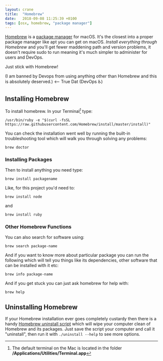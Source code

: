 ```yaml
---
layout: crane
title:  "Homebrew"
date:   2018-09-08 11:25:39 +0100
tags: [osx, homebrew, "package manager"]
---
```


[Homebrew](https://brew.sh/) is a [package manager](https://en.wikipedia.org/wiki/Package_manager) for macOS.  It's the closest into a proper package manager like apt you can get on macOS. _Install everything through Homebrew_ and you'll get fewer maddening path and version problems, it doesn't require sudo to run meaning it's much simpler to administer for users and DevOps. 

Just stick with Homebrew!

(I am banned by Devops from using anything other than Homebrew and this is absolutely deserved.)  <-- True Dat (DevOps ♿️)

## Installing Homebrew ##

To install homebrew. In your Terminal[^1] type:

```console
/usr/bin/ruby -e "$(curl -fsSL https://raw.githubusercontent.com/Homebrew/install/master/install)"
```

You can check the installation went well by running the built-in troubleshooting tool which will walk you through solving any problems: 

```console
brew doctor
```

### Installing Packages ###

Then to install anything you need type:

```console
brew install packagename
```

Like, for this project you'd need to:

```console
brew install node
```

and 

```console
brew install ruby
```

### Other Homebrew Functions ###

You can also search for software using:

```console
brew search package-name
```

And if you want to know more about particular package you can run the following which will tell you things like its dependencies, other software that can be installed with it etc:

```console
brew info package-name
```

And if you get stuck you can just ask homebrew for help with:

```console
brew help
```

## Uninstalling Homebrew ##

If your Homebrew installation ever goes completely custardy then there is a handy [Homebrew uninstall script](https://raw.githubusercontent.com/Homebrew/install/master/uninstall) which will wipe your computer clean of Homebrew and its packages.  Just save the script your computer and call it "uninstall", then run it with  `./uninstall --help` to see more options.

[^1]: The default terminal on the Mac is located in the folder __/Applications/Utilities/Terminal.app__